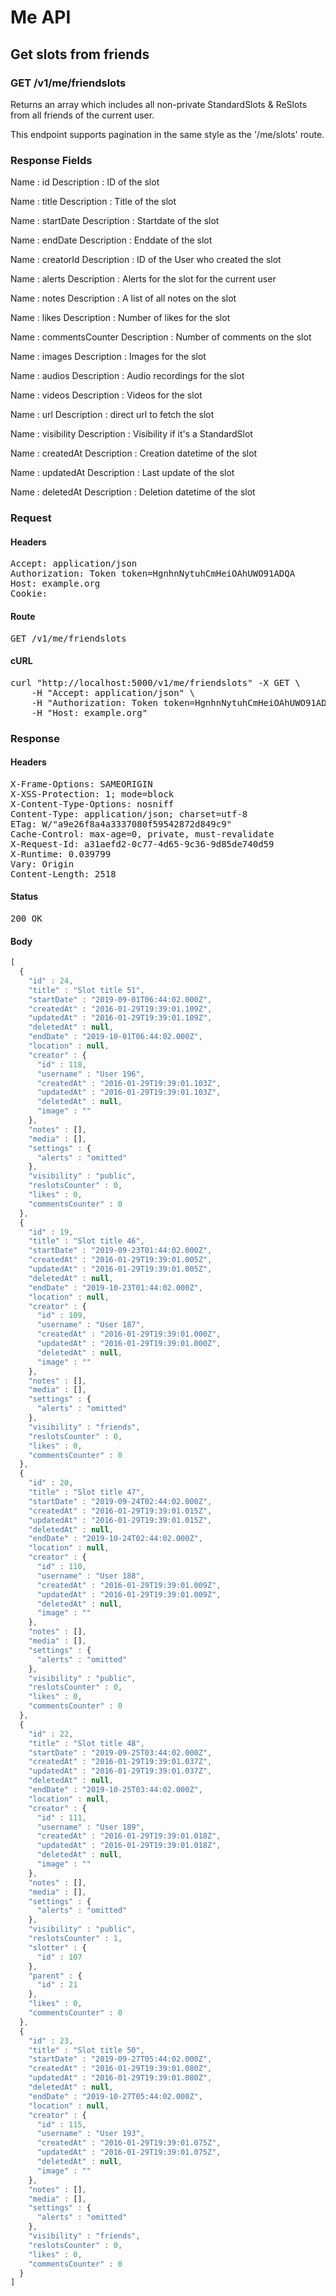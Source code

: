 # Me API

## Get slots from friends

### GET /v1/me/friendslots

Returns an array which includes all non-private StandardSlots &amp; ReSlots from all friends of the current user.

This endpoint supports pagination in the same style as the &#39;/me/slots&#39; route.

### Response Fields

Name : id
Description : ID of the slot

Name : title
Description : Title of the slot

Name : startDate
Description : Startdate of the slot

Name : endDate
Description : Enddate of the slot

Name : creatorId
Description : ID of the User who created the slot

Name : alerts
Description : Alerts for the slot for the current user

Name : notes
Description : A list of all notes on the slot

Name : likes
Description : Number of likes for the slot

Name : commentsCounter
Description : Number of comments on the slot

Name : images
Description : Images for the slot

Name : audios
Description : Audio recordings for the slot

Name : videos
Description : Videos for the slot

Name : url
Description : direct url to fetch the slot

Name : visibility
Description : Visibility if it&#39;s a StandardSlot

Name : createdAt
Description : Creation datetime of the slot

Name : updatedAt
Description : Last update of the slot

Name : deletedAt
Description : Deletion datetime of the slot

### Request

#### Headers

<pre>Accept: application/json
Authorization: Token token=HgnhnNytuhCmHeiOAhUWO91ADQA
Host: example.org
Cookie: </pre>

#### Route

<pre>GET /v1/me/friendslots</pre>

#### cURL

<pre class="request">curl &quot;http://localhost:5000/v1/me/friendslots&quot; -X GET \
	-H &quot;Accept: application/json&quot; \
	-H &quot;Authorization: Token token=HgnhnNytuhCmHeiOAhUWO91ADQA&quot; \
	-H &quot;Host: example.org&quot;</pre>

### Response

#### Headers

<pre>X-Frame-Options: SAMEORIGIN
X-XSS-Protection: 1; mode=block
X-Content-Type-Options: nosniff
Content-Type: application/json; charset=utf-8
ETag: W/&quot;a9e26f8a4a3337080f59542872d849c9&quot;
Cache-Control: max-age=0, private, must-revalidate
X-Request-Id: a31aefd2-0c77-4d65-9c36-9d85de740d59
X-Runtime: 0.039799
Vary: Origin
Content-Length: 2518</pre>

#### Status

<pre>200 OK</pre>

#### Body

```javascript
[
  {
    "id" : 24,
    "title" : "Slot title 51",
    "startDate" : "2019-09-01T06:44:02.000Z",
    "createdAt" : "2016-01-29T19:39:01.109Z",
    "updatedAt" : "2016-01-29T19:39:01.109Z",
    "deletedAt" : null,
    "endDate" : "2019-10-01T06:44:02.000Z",
    "location" : null,
    "creator" : {
      "id" : 118,
      "username" : "User 196",
      "createdAt" : "2016-01-29T19:39:01.103Z",
      "updatedAt" : "2016-01-29T19:39:01.103Z",
      "deletedAt" : null,
      "image" : ""
    },
    "notes" : [],
    "media" : [],
    "settings" : {
      "alerts" : "omitted"
    },
    "visibility" : "public",
    "reslotsCounter" : 0,
    "likes" : 0,
    "commentsCounter" : 0
  },
  {
    "id" : 19,
    "title" : "Slot title 46",
    "startDate" : "2019-09-23T01:44:02.000Z",
    "createdAt" : "2016-01-29T19:39:01.005Z",
    "updatedAt" : "2016-01-29T19:39:01.005Z",
    "deletedAt" : null,
    "endDate" : "2019-10-23T01:44:02.000Z",
    "location" : null,
    "creator" : {
      "id" : 109,
      "username" : "User 187",
      "createdAt" : "2016-01-29T19:39:01.000Z",
      "updatedAt" : "2016-01-29T19:39:01.000Z",
      "deletedAt" : null,
      "image" : ""
    },
    "notes" : [],
    "media" : [],
    "settings" : {
      "alerts" : "omitted"
    },
    "visibility" : "friends",
    "reslotsCounter" : 0,
    "likes" : 0,
    "commentsCounter" : 0
  },
  {
    "id" : 20,
    "title" : "Slot title 47",
    "startDate" : "2019-09-24T02:44:02.000Z",
    "createdAt" : "2016-01-29T19:39:01.015Z",
    "updatedAt" : "2016-01-29T19:39:01.015Z",
    "deletedAt" : null,
    "endDate" : "2019-10-24T02:44:02.000Z",
    "location" : null,
    "creator" : {
      "id" : 110,
      "username" : "User 188",
      "createdAt" : "2016-01-29T19:39:01.009Z",
      "updatedAt" : "2016-01-29T19:39:01.009Z",
      "deletedAt" : null,
      "image" : ""
    },
    "notes" : [],
    "media" : [],
    "settings" : {
      "alerts" : "omitted"
    },
    "visibility" : "public",
    "reslotsCounter" : 0,
    "likes" : 0,
    "commentsCounter" : 0
  },
  {
    "id" : 22,
    "title" : "Slot title 48",
    "startDate" : "2019-09-25T03:44:02.000Z",
    "createdAt" : "2016-01-29T19:39:01.037Z",
    "updatedAt" : "2016-01-29T19:39:01.037Z",
    "deletedAt" : null,
    "endDate" : "2019-10-25T03:44:02.000Z",
    "location" : null,
    "creator" : {
      "id" : 111,
      "username" : "User 189",
      "createdAt" : "2016-01-29T19:39:01.018Z",
      "updatedAt" : "2016-01-29T19:39:01.018Z",
      "deletedAt" : null,
      "image" : ""
    },
    "notes" : [],
    "media" : [],
    "settings" : {
      "alerts" : "omitted"
    },
    "visibility" : "public",
    "reslotsCounter" : 1,
    "slotter" : {
      "id" : 107
    },
    "parent" : {
      "id" : 21
    },
    "likes" : 0,
    "commentsCounter" : 0
  },
  {
    "id" : 23,
    "title" : "Slot title 50",
    "startDate" : "2019-09-27T05:44:02.000Z",
    "createdAt" : "2016-01-29T19:39:01.080Z",
    "updatedAt" : "2016-01-29T19:39:01.080Z",
    "deletedAt" : null,
    "endDate" : "2019-10-27T05:44:02.000Z",
    "location" : null,
    "creator" : {
      "id" : 115,
      "username" : "User 193",
      "createdAt" : "2016-01-29T19:39:01.075Z",
      "updatedAt" : "2016-01-29T19:39:01.075Z",
      "deletedAt" : null,
      "image" : ""
    },
    "notes" : [],
    "media" : [],
    "settings" : {
      "alerts" : "omitted"
    },
    "visibility" : "friends",
    "reslotsCounter" : 0,
    "likes" : 0,
    "commentsCounter" : 0
  }
]
```
